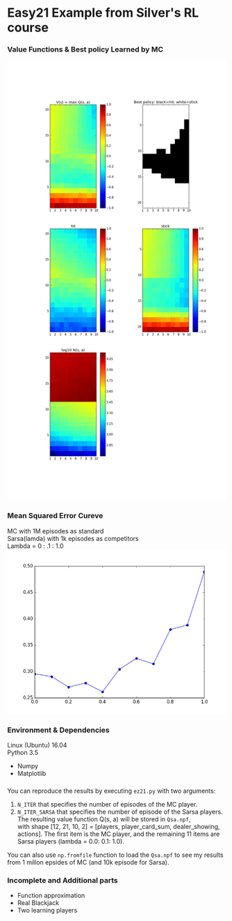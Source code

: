 # Easy21 Example from Silver's RL course

### Value Functions & Best policy Learned by MC
<img src="imgs/Episode1k/MC-as-standard.png" />


### Mean Squared Error Cureve
MC with 1M episodes as standard  
Sarsa(lamda) with 1k episodes as competitors  
Lambda = 0 : .1 : 1.0  
<img src="imgs/Episode1k/MSE.png" />


### Environment & Dependencies
Linux (Ubuntu) 16.04  
Python 3.5  
- Numpy
- Matplotlib

### 
You can reproduce the results by executing `ez21.py` with two arguments:  
1. `N_ITER` that specifies the number of episodes of the MC player.  
2. `N_ITER_SARSA` that specifies the number of episode of the Sarsa players.  
The resulting value function Q(s, a) will be stored in `Qsa.npf`,  
with shape [12, 21, 10, 2] = [players, player_card_sum, dealer_showing, actions].
The first item is the MC player, and the remaining 11 items are Sarsa players
(lambda = 0.0: 0.1: 1.0).  

You can also use `np.fromfile` function to load the `Qsa.npf` to see my results from 1 millon epsides of MC (and 10k episode for Sarsa).


### Incomplete and Additional parts
- Function approximation
- Real Blackjack
- Two learning players
